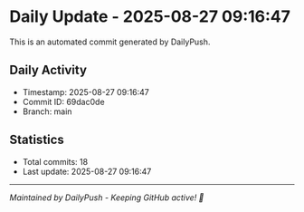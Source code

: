 # Daily Update - 2025-08-27 09:16:47

This is an automated commit generated by DailyPush.

## Daily Activity
- Timestamp: 2025-08-27 09:16:47
- Commit ID: 69dac0de
- Branch: main

## Statistics
- Total commits: 18
- Last update: 2025-08-27 09:16:47

---
*Maintained by DailyPush - Keeping GitHub active! 🚀*
